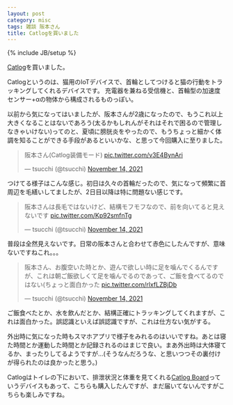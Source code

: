 ```yaml
---
layout: post
category: misc
tags: 雑談 阪本さん
title: Catlogを買いました
---
```

{% include JB/setup %}

[Catlog](https://rabo.cat/catlog/)を買いました。

Catlogというのは、猫用のIoTデバイスで、首輪としてつけると猫の行動をトラッキングしてくれるデバイスです。
充電器を兼ねる受信機と、首輪型の加速度センサー+αの物体から構成されるものっぽい。

以前から気になってはいましたが、阪本さんが2歳になったので、もうこれ以上大きくなることはないであろう(太るかもしれんがそれはそれで困るので管理しなきゃいけない)ってのと、夏頃に膀胱炎をやったので、もうちょっと細かく体調を知ることができる手段があるといいかな、と思って今回購入に至りました。

<blockquote class="twitter-tweet"><p lang="ja" dir="ltr">阪本さん(Catlog装備モード) <a href="https://t.co/v3E4BynAri">pic.twitter.com/v3E4BynAri</a></p>&mdash; tsucchi (@tsucchi) <a href="https://twitter.com/tsucchi/status/1459782665230454786?ref_src=twsrc%5Etfw">November 14, 2021</a></blockquote> <script async src="https://platform.twitter.com/widgets.js" charset="utf-8"></script>

つけてる様子はこんな感じ。初日は久々の首輪だったので、気になって頻繁に首周辺を毛繕いしてましたが、2日目以降は特に問題ない感じです。

<blockquote class="twitter-tweet" data-conversation="none"><p lang="ja" dir="ltr">阪本さんは長毛ではないけど、結構モフモフなので、前を向いてると見えないです <a href="https://t.co/Kp92smfnTg">pic.twitter.com/Kp92smfnTg</a></p>&mdash; tsucchi (@tsucchi) <a href="https://twitter.com/tsucchi/status/1459782897502613504?ref_src=twsrc%5Etfw">November 14, 2021</a></blockquote> <script async src="https://platform.twitter.com/widgets.js" charset="utf-8"></script>

普段は全然見えないです。日常の阪本さんと合わせて赤色にしたんですが、意味ないですねこれ。。。

<blockquote class="twitter-tweet"><p lang="ja" dir="ltr">阪本さん、お腹空いた時とか、遊んで欲しい時に足を噛んでくるんですが、これは朝ご飯欲しくて足を噛んでるのであって、ご飯を食べてるのではない(ちょっと面白かった <a href="https://t.co/rlxfLZBjDb">pic.twitter.com/rlxfLZBjDb</a></p>&mdash; tsucchi (@tsucchi) <a href="https://twitter.com/tsucchi/status/1459785051638415363?ref_src=twsrc%5Etfw">November 14, 2021</a></blockquote> <script async src="https://platform.twitter.com/widgets.js" charset="utf-8"></script>

ご飯食べたとか、水を飲んだとか、結構正確にトラッキングしてくれますが、これは面白かった。誤認識といえば誤認識ですが、これは仕方ない気がする。

外出時に気になった時もスマホアプリで様子をみれるのはいいですね。あとは寝た時間とか運動した時間とか記録されるのはまじで良い。まあ外出時は大体寝てるか、まったりしてるようですが...(そうなんだろうな、と思いつつその裏付けが得られたのは良かったと思う。)

Catlogはトイレの下において、排泄状況と体重を見てくれる[Catlog Board](https://rabo.cat/board/)っていうデバイスもあって、こちらも購入したんですが、まだ届いてないんですがこちらも楽しみですね。


